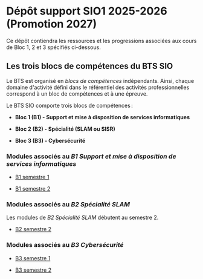 # Dépôt support SIO1 2025-2026 (Promotion 2027)

Ce dépôt contiendra les ressources et les progressions associées aux cours de Bloc 1, 2 et 3 spécifiés ci-dessous.

## Les trois blocs de compétences du BTS SIO

Le BTS est organisé en _blocs de compétences_ indépendants. Ainsi, chaque domaine d'activité défini dans le référentiel des activités professionnelles correspond à un bloc de compétences et à une épreuve.

Le BTS SIO comporte trois blocs de compétences :

- **Bloc 1 (B1) - Support et mise à disposition de services informatiques**

- **Bloc 2 (B2) - Spécialité (SLAM ou SISR)**

- **Bloc 3 (B3) - Cybersécurité**

### Modules associés au _B1 Support et mise à disposition de services informatiques_

- [B1 semestre 1](bloc1/s1.md)

- [B1 semestre 2](bloc1/s2.md)

### Modules associés au _B2 Spécialité SLAM_

Les modules de _B2 Spécialité SLAM_ débutent au semestre 2.

- [B2 semestre 2](bloc2/s2.md)

### Modules associés au _B3 Cybersécurité_

- [B3 semestre 1](bloc3/s1.md)

- [B3 semestre 2](bloc3/s2.md)
